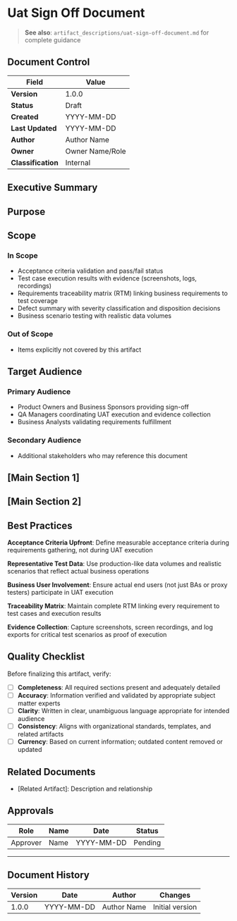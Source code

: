# Uat Sign Off Document

> **See also**: `artifact_descriptions/uat-sign-off-document.md` for complete guidance

## Document Control

| Field | Value |
|-------|-------|
| **Version** | 1.0.0 |
| **Status** | Draft |
| **Created** | YYYY-MM-DD |
| **Last Updated** | YYYY-MM-DD |
| **Author** | Author Name |
| **Owner** | Owner Name/Role |
| **Classification** | Internal |

## Executive Summary

<!-- Provide a 2-3 paragraph overview for executive audience -->
<!-- What is this document about and why does it matter? -->

## Purpose

<!-- This artifact serves as the official business acceptance record that validates software meets functional requirements, user expectations, and production readiness criteria. It provides formal authoriz... -->

## Scope

### In Scope

- Acceptance criteria validation and pass/fail status
- Test case execution results with evidence (screenshots, logs, recordings)
- Requirements traceability matrix (RTM) linking business requirements to test coverage
- Defect summary with severity classification and disposition decisions
- Business scenario testing with realistic data volumes

### Out of Scope

- Items explicitly not covered by this artifact

## Target Audience

### Primary Audience

- Product Owners and Business Sponsors providing sign-off
- QA Managers coordinating UAT execution and evidence collection
- Business Analysts validating requirements fulfillment

### Secondary Audience

- Additional stakeholders who may reference this document

## [Main Section 1]

<!-- Complete this section with artifact-specific content -->
<!-- Refer to the artifact description for required structure -->

## [Main Section 2]

<!-- Add additional sections as needed -->

## Best Practices

**Acceptance Criteria Upfront**: Define measurable acceptance criteria during requirements gathering, not during UAT execution

**Representative Test Data**: Use production-like data volumes and realistic scenarios that reflect actual business operations

**Business User Involvement**: Ensure actual end users (not just BAs or proxy testers) participate in UAT execution

**Traceability Matrix**: Maintain complete RTM linking every requirement to test cases and execution results

**Evidence Collection**: Capture screenshots, screen recordings, and log exports for critical test scenarios as proof of execution

## Quality Checklist

Before finalizing this artifact, verify:

- [ ] **Completeness**: All required sections present and adequately detailed
- [ ] **Accuracy**: Information verified and validated by appropriate subject matter experts
- [ ] **Clarity**: Written in clear, unambiguous language appropriate for intended audience
- [ ] **Consistency**: Aligns with organizational standards, templates, and related artifacts
- [ ] **Currency**: Based on current information; outdated content removed or updated

## Related Documents

- [Related Artifact]: Description and relationship

## Approvals

| Role | Name | Date | Status |
|------|------|------|--------|
| Approver | Name | YYYY-MM-DD | Pending |

---

## Document History

| Version | Date | Author | Changes |
|---------|------|--------|---------|
| 1.0.0 | YYYY-MM-DD | Author Name | Initial version |
